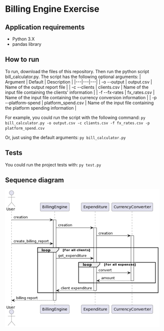 # Billing Engine Exercise

## Application requirements
- Python 3.X
- pandas library

## How to run
To run, download the files of this repository. Then run the python script bill_calculator.py.
The script has the following optional arguments:
| Argument |  Default |  Description |
|---|---|---|
| -o --output  | output.csv  | Name of the output report file |
| -c --clients |  clients.csv | Name of the input file containing the clients' information  |
| -f --fx-rates |  fx_rates.csv | Name of the input file containing the currency conversion information |
| -p --platform-spend |  platform_spend.csv |  Name of the input file containing the platform spending information |

For example, you could run the script with the following command:
`py bill_calculator.py -o output.csv -c clients.csv -f fx_rates.csv -p platform_spend.csv`

Or, just using the default arguments:
`py bill_calculator.py`

## Tests
You could run the project tests with:
`py test.py`

## Sequence diagram
![Sequence diagram](sequence.png)